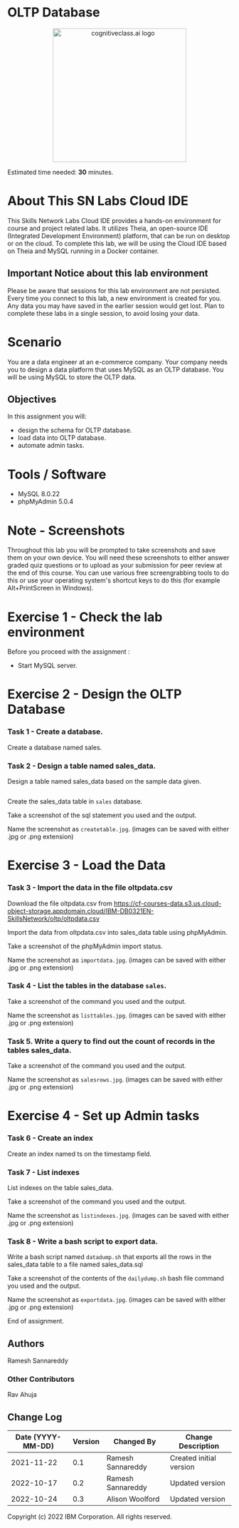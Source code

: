<html lang="en">
  <head>
    <meta charset="utf-8">
    <meta name="viewport" content="width=device-width, initial-scale=1">
    <link rel="stylesheet" href="https://stackpath.bootstrapcdn.com/bootstrap/4.3.1/css/bootstrap.min.css" integrity="sha384-ggOyR0iXCbMQv3Xipma34MD+dH/1fQ784/j6cY/iJTQUOhcWr7x9JvoRxT2MZw1T" crossorigin="anonymous">
    <link rel="stylesheet" href="https://unpkg.com/@highlightjs/cdn-assets@10.7.1/styles/default.min.css">
  </head>
  <body>
    <h1>OLTP Database</h1>
    <center>
      <img src="https://cf-courses-data.s3.us.cloud-object-storage.appdomain.cloud/IBM-DB0321EN-SkillsNetwork/labs/module%201/images/IDSNlogo.png" width="300" alt="cognitiveclass.ai logo">
    </center>
    <p>Estimated time needed: <strong>30</strong> minutes.</p>
    <h1>About This SN Labs Cloud IDE</h1>
    <p>This Skills Network Labs Cloud IDE provides a hands-on environment for course and project related labs. It utilizes Theia, an open-source IDE (Integrated Development Environment) platform, that can be run on desktop or on the cloud. To complete this lab, we will be using the Cloud IDE based on Theia and MySQL running in a Docker container.</p>
    <h2>Important Notice about this lab environment</h2>
    <p>Please be aware that sessions for this lab environment are not persisted. Every time you connect to this lab, a new environment is created for you. Any data you may have saved in the earlier session would get lost. Plan to complete these labs in a single session, to avoid losing your data.</p>
    <h1>Scenario</h1>
    <p>You are a data engineer at an e-commerce company. Your company needs you to design a data platform that uses MySQL as an OLTP database. You will be using MySQL to store the OLTP data.</p>
    <h2>Objectives</h2>
    <p>In this assignment you will:</p>
    <ul>
      <li>design the schema for OLTP database.</li>
      <li>load data into OLTP database.</li>
      <li>automate admin tasks.</li>
    </ul>
    <h1>Tools / Software</h1>
    <ul>
      <li>MySQL 8.0.22</li>
      <li>phpMyAdmin 5.0.4</li>
    </ul>
    <h1>Note - Screenshots</h1>
    <p>Throughout this lab you will be prompted to take screenshots and save them on your own device. You will need these screenshots to either answer graded quiz questions or to upload as your submission for peer review at the end of this course. You can use various free screengrabbing tools to do this or use your operating system's shortcut keys to do this (for example Alt+PrintScreen in Windows).</p>
    <h1>Exercise 1 - Check the lab environment</h1>
    <p>Before you proceed with the assignment :</p>
    <ul>
      <li>Start MySQL server.</li>
    </ul>
    <h1>Exercise 2 - Design the OLTP Database</h1>
    <h3>Task 1 - Create a database.</h3>
    <p>Create a database named sales.</p>
    <h3>Task 2 - Design a table named sales_data.</h3>
    <p>Design a table named sales_data based on the sample data given.</p>
    <p>
      <img src="https://cf-courses-data.s3.us.cloud-object-storage.appdomain.cloud/IBM-DB0321EN-SkillsNetwork/oltp/sampledata.png" alt="">
    </p>
    <p>Create the sales_data table in <code>sales</code> database.</p>
    <p>Take a screenshot of the sql statement you used and the output.</p>
    <p>Name the screenshot as <code>createtable.jpg</code>. (images can be saved with either .jpg or .png extension)</p>
    <h1>Exercise 3 - Load the Data</h1>
    <h3>Task 3 - Import the data in the file oltpdata.csv</h3>
    <p>Download the file oltpdata.csv from <a href="https://cf-courses-data.s3.us.cloud-object-storage.appdomain.cloud/IBM-DB0321EN-SkillsNetwork/oltp/oltpdata.csv" target="_blank" rel="external">https://cf-courses-data.s3.us.cloud-object-storage.appdomain.cloud/IBM-DB0321EN-SkillsNetwork/oltp/oltpdata.csv</a></p>
    <p>Import the data from oltpdata.csv into sales_data table using phpMyAdmin.</p>
    <p>Take a screenshot of the phpMyAdmin import status.</p>
    <p>Name the screenshot as <code>importdata.jpg</code>. (images can be saved with either .jpg or .png extension)</p>
    <h3>Task 4 - List the tables in the database <code>sales</code>.</h3>
    <p>Take a screenshot of the command you used and the output.</p>
    <p>Name the screenshot as <code>listtables.jpg</code>. (images can be saved with either .jpg or .png extension)</p>
    <h3>Task 5. Write a query to find out the count of records in the tables sales_data.</h3>
    <p>Take a screenshot of the command you used and the output.</p>
    <p>Name the screenshot as <code>salesrows.jpg</code>. (images can be saved with either .jpg or .png extension)</p>
    <h1>Exercise 4 - Set up Admin tasks</h1>
    <h3>Task 6 - Create an index</h3>
    <p>Create an index named ts on the timestamp field.</p>
    <h3>Task 7 - List indexes</h3>
    <p>List indexes on the table sales_data.</p>
    <p>Take a screenshot of the command you used and the output.</p>
    <p>Name the screenshot as <code>listindexes.jpg</code>. (images can be saved with either .jpg or .png extension)</p>
    <h3>Task 8 - Write a bash script to export data.</h3>
    <p>Write a bash script named <code>datadump.sh</code> that exports all the rows in the sales_data table to a file named sales_data.sql</p>
    <p>Take a screenshot of the contents of the <code>dailydump.sh</code> bash file command you used and the output.</p>
    <p>Name the screenshot as <code>exportdata.jpg</code>. (images can be saved with either .jpg or .png extension)</p>
    <p>End of assignment.</p>
    <h2>Authors</h2>
    <p>Ramesh Sannareddy</p>
    <h3>Other Contributors</h3>
    <p>Rav Ahuja</p>
    <h2>Change Log</h2>
    <table>
      <thead>
        <tr>
          <th>Date (YYYY-MM-DD)</th>
          <th>Version</th>
          <th>Changed By</th>
          <th>Change Description</th>
        </tr>
      </thead>
      <tbody>
        <tr>
          <td>2021-11-22</td>
          <td>0.1</td>
          <td>Ramesh Sannareddy</td>
          <td>Created initial version</td>
        </tr>
        <tr>
          <td>2022-10-17</td>
          <td>0.2</td>
          <td>Ramesh Sannareddy</td>
          <td>Updated version</td>
        </tr>
        <tr>
          <td>2022-10-24</td>
          <td>0.3</td>
          <td>Alison Woolford</td>
          <td>Updated version</td>
        </tr>
      </tbody>
    </table>
    <p>Copyright (c) 2022 IBM Corporation. All rights reserved.</p>
  </body>
</html>